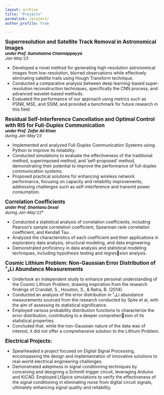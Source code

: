 ```yaml
---
layout: archive
title: "Projects"
permalink: /project/
author_profile: true

---
```


<big>**Superresolution and Satellite Track Removal in Astronomical Images**</big>  
***<font size="2">under Prof. Sumohanna Channappayya</font>***  
*<font size="2">Jan-May’23</font>*  
   * Developed a novel method for generating high-resolution astronomical images from low-resolution, blurred observations while
effectively eliminating satellite trails using Hough Transform technique.
   * Conducted a comparative analysis between deep learning-based super-resolution reconstruction techniques, specifically the
CNN process, and advanced wavelet-based methods.
   * Evaluated the performance of our approach using metrics such as PSNR, MSE, and SSIM, and provided a benchmark for future
research in this field


**<big>Residual Self-Interference Cancellation and Optimal Control with RIS for Full-Duplex Communication</big>**  
***<font size="2">under Prof. Zafar Ali Khan</font>***  
*<font size="2">during Jan-May’23</font>*  
   * Implemented and analyzed Full-Duplex Communication Systems using Python to improve its reliability.
   * Conducted simulations to evaluate the effectiveness of the traditional method, superimposed method, and ’self-proposed’
method, demonstrating their potential to improve the performance of full-duplex communication systems.
   * Proposed practical solutions for enhancing wireless network performance, focusing on capacity and reliability improvements,
addressing challenges such as self-interference and transmit power consumption.


**<big>Correlation Coefficients</big>**  
***<font size="2">under Prof. Shantanu Desai</font>***  
*<font size="2">during Jan-May’22*</font>*  
   * Conducted a statistical analysis of correlation coefficients, including Pearson’s sample correlation coefficient, Spearman rank
correlation coefficient, and Kendall Tau.
   * Analyzed the characteristics of each coefficient and their applications in exploratory data analysis, structural modeling, and
data engineering.
   * Demonstrated proficiency in data analysis and statistical modeling techniques, including hypothesis testing and regression analysis.


**<big>Cosmic Lithium Problem: Non-Gaussian Error Distribution of ⁷₃Li  Abundance Measurements</big>**  
   * Undertook an independent study to enhance personal understanding of the Cosmic Lithium Problem, drawing inspiration from
the research findings of Crandall, S., Houston, S., & Ratra, B. (2014).
   * Conducted an analysis of the error distribution in ⁷₃Li  abundance measurements sourced from the research conducted by Spite
et al, with the aim of assessing its statistical significance.
   * Employed various probability distribution functions to characterize the error distribution, contributing to a deeper comprehension of its statistical properties.
   * Concluded that, while the non-Gaussian nature of the data was of interest, it did not offer a comprehensive solution to the
Lithium Problem.


**<big>Electrical Projects:</big>**  
   * Spearheaded a project focused on Digital Signal Processing, encompassing the design and implementation of innovative
solutions to real-world electrical engineering challenges.
   * Demonstrated adeptness in signal conditioning techniques by conceiving and designing a Schmitt trigger circuit, leveraging
Arduino and KiCAD. Employed LtSpice simulations to verify the effectiveness of the signal conditioning in eliminating noise
from digital circuit signals, ultimately enhancing signal quality and reliability.
